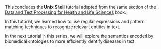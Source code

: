 This concludes the **Unix Shell** tutorial adapted from the same section of the [Data and Text Processing for Health and Life Sciences](https://labs.rd.ciencias.ulisboa.pt/book/) book.


In this tutorial, we learned how to use regular expressions and pattern matching techniques to recognize relevant entities in text.

In the next tutorial in this series, we will explore the semantics encoded by biomedical ontologies to more efficiently identify diseases in text.
